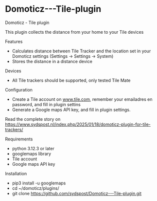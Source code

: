 # Domoticz---Tile-plugin
Domoticz - Tile plugin


This plugin collects the distance from your home to your Tile devices<br/>

Features
- Calculates distance between Tile Tracker and the location set in your Domoticz settings (Settings -> Settings -> System)
- Stores the distance in a distance device

Devices
- All Tile trackers should be supported, only tested Tile Mate

Configuration
- Create a Tile account on www.tile.com, remember your emailadres en password, and fill in plugin settins
- Generate a Google maps API key, and fill in plugin settings.

Read the complete story on https://www.sydspost.nl/index.php/2025/01/18/domoticz-plugin-for-tile-trackers/

Requirements
- python 3.12.3 or later
- googlemaps library
- Tile account
- Google maps API key

Installation
- pip3 install -u googlemaps
- cd ~/domoticz/plugins/
- git clone https://github.com/sydspost/Domoticz---Tile-plugin.git
